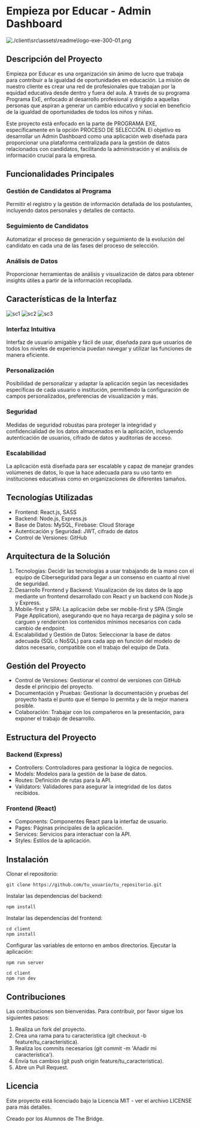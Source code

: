 # Empieza por Educar - Admin Dashboard
![./client\src\assets\readme\logo-exe-300-01.png](https://github.com/diegoblazquezr/DT_Empieza_por_Educar/blob/develop/client/src/assets/readme/logo-exe-300-01.png)
## Descripción del Proyecto
Empieza por Educar es una organización sin ánimo de lucro que trabaja para contribuir a la igualdad de oportunidades en educación. La misión de nuestro cliente es crear una red de profesionales que trabajan por la equidad educativa desde dentro y fuera del aula. A través de su programa Programa ExE, enfocado al desarrollo profesional y dirigido a aquellas personas que aspiran a generar un cambio educativo y social en beneficio de la igualdad de oportunidades de todos los niños y niñas.

Este proyecto está enfocado en la parte de PROGRAMA EXE, específicamente en la opción PROCESO DE SELECCIÓN. El objetivo es desarrollar un Admin Dashboard como una aplicación web diseñada para proporcionar una plataforma centralizada para la gestión de datos relacionados con candidatos, facilitando la administración y el análisis de información crucial para la empresa.
## Funcionalidades Principales
### Gestión de Candidatos al Programa
Permitir el registro y la gestión de información detallada de los postulantes, incluyendo datos personales y detalles de contacto.
### Seguimiento de Candidatos
Automatizar el proceso de generación y seguimiento de la evolución del candidato en cada una de las fases del proceso de selección.
### Análisis de Datos
Proporcionar herramientas de análisis y visualización de datos para obtener insights útiles a partir de la información recopilada. 
## Características de la Interfaz
![sc1](client\src\assets\readme\sc1.png)
![sc2](client\src\assets\readme\sc2.png)
![sc3](client\src\assets\readme\sc3.png)
### Interfaz Intuitiva
Interfaz de usuario amigable y fácil de usar, diseñada para que usuarios de todos los niveles de experiencia puedan navegar y utilizar las funciones de manera eficiente.
### Personalización
Posibilidad de personalizar y adaptar la aplicación según las necesidades específicas de cada usuario o institución, permitiendo la configuración de campos personalizados, preferencias de visualización y más.
### Seguridad
Medidas de seguridad robustas para proteger la integridad y confidencialidad de los datos almacenados en la aplicación, incluyendo autenticación de usuarios, cifrado de datos y auditorías de acceso.
### Escalabilidad
La aplicación está diseñada para ser escalable y capaz de manejar grandes volúmenes de datos, lo que la hace adecuada para su uso tanto en instituciones educativas como en organizaciones de diferentes tamaños.
## Tecnologías Utilizadas
- Frontend: React.js, SASS
- Backend: Node.js, Express.js
- Base de Datos: MySQL, Firebase: Cloud Storage
- Autenticación y Seguridad: JWT, cifrado de datos
- Control de Versiones: GitHub
## Arquitectura de la Solución
1. Tecnologías: Decidir las tecnologías a usar trabajando de la mano con el equipo de Ciberseguridad para llegar a un consenso en cuanto al nivel de seguridad.
2. Desarrollo Frontend y Backend: Visualización de los datos de la app mediante un frontend desarrollado con React y un backend con Node.js y Express.
3. Mobile-first y SPA: La aplicación debe ser mobile-first y SPA (Single Page Application), asegurando que no haya recarga de página y solo se carguen y rendericen los contenidos mínimos necesarios con cada cambio de endpoint.
4. Escalabilidad y Gestión de Datos: Seleccionar la base de datos adecuada (SQL o NoSQL) para cada app en función del modelo de datos necesario, compatible con el trabajo del equipo de Data.

## Gestión del Proyecto
- Control de Versiones: Gestionar el control de versiones con GitHub desde el principio del proyecto.
- Documentación y Pruebas: Gestionar la documentación y pruebas del proyecto hasta el punto que el tiempo lo permita y de la mejor manera posible.
- Colaboración: Trabajar con los compañeros en la presentación, para exponer el trabajo de desarrollo.
## Estructura del Proyecto
### Backend (Express)
- Controllers: Controladores para gestionar la lógica de negocios.
- Models: Modelos para la gestión de la base de datos.
- Routes: Definición de rutas para la API.
- Validators: Validadores para asegurar la integridad de los datos recibidos.
### Frontend (React)
- Components: Componentes React para la interfaz de usuario.
- Pages: Páginas principales de la aplicación.
- Services: Servicios para interactuar con la API.
- Styles: Estilos de la aplicación.


## Instalación
Clonar el repositorio:

```
git clone https://github.com/tu_usuario/tu_repositorio.git

``` 

Instalar las dependencias del backend:

```
npm install
```

Instalar las dependencias del frontend:
```
cd client
npm install
```

Configurar las variables de entorno en ambos directorios.
Ejecutar la aplicación:
```
npm run server

cd client
npm run dev
```

## Contribuciones
Las contribuciones son bienvenidas. Para contribuir, por favor sigue los siguientes pasos:
1. Realiza un fork del proyecto.
2. Crea una rama para tu característica (git checkout -b feature/tu_caracteristica).
3. Realiza los commits necesarios (git commit -m 'Añadir mi característica').
4. Envía tus cambios (git push origin feature/tu_caracteristica).
5. Abre un Pull Request.
## Licencia
Este proyecto está licenciado bajo la Licencia MIT - ver el archivo LICENSE para más detalles.

Creado por los Alumnos de The Bridge.
